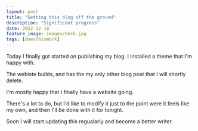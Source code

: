 ```yaml
---
layout: post
title: "Getting this blog off the ground"
description: "Significant progress"
date: 2022-12-18
feature_image: images/desk.jpg 
tags: [doesThisWork]
---
```


Today I finally got started on publishing my blog. I installed a theme that I'm happy with.

The webiste builds, and has the my only other blog post that I will shortly delete.

I'm mostly happy that I finally have a website going. 

There's a lot to do, but I'd like to modify it just to the point were it feels like my own, and then I'll be done with it for tonight. 

Soon I will start updating this regualarly and become a better writer.

